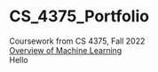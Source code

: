 # CS_4375_Portfolio
Coursework from CS 4375, Fall 2022  
[Overview of Machine Learning](https://github.com/JGBlade/CS_4375_Portfolio/blob/253897d3ee51e9ceb7c3a70bf62097f6b26a49e5/Overview_of_ML.pdf)  
Hello  
